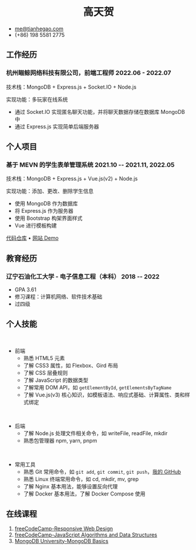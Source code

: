 ---
---

<!-- The (first) h1 will be used as the <title> of the HTML page -->

<h1 style="text-align: center">高天贺</h1>

<!-- The unordered list immediately after the h1 will be formatted on a single
line. It is intended to be used for contact details -->
- <me@tianhegao.com>
- (+86) 198 5581 2775

## 工作经历

### <span>杭州瞄鲸网络科技有限公司，前端工程师</span> <span>2022.06 - 2022.07</span>

技术栈：MongoDB + Express.js + Socket.IO + Node.js

实现功能：多玩家在线系统

- 通过 Socket.IO 实现匿名聊天功能，并将聊天数据存储在数据库 MongoDB 中
- 通过 Express.js 实现简单后端服务器

## 个人项目

### <span>基于 MEVN 的学生表单管理系统</span> <span>2021.10 -- 2021.11, 2022.05</span>

技术栈：MongoDB + Express.js + Vue.js(v2) + Node.js

实现功能：添加、更改、删除学生信息

- 使用 MongoDB 作为数据库
- 将 Express.js 作为服务器
- 使用 Bootstrap 构架界面样式
- Vue 进行模板构建

[代码仓库](https://github.com/tianheg/sims) &bull; [网站 Demo](https://student.tianheg.xyz/)

## 教育经历

### <span>辽宁石油化工大学 - 电子信息工程（本科）</span> <span>2018 -- 2022</span>

  - GPA 3.61
  - 修习课程：计算机网络、软件技术基础
  - 过四级

## 个人技能

<br>

  - 前端
    - 熟悉 HTML5 元素
    - 了解 CSS3 属性，如 Flexbox、Gird 布局
    - 了解 CSS 层叠规则
    - 了解 JavaScript 的数据类型
    - 了解常用 DOM API，如 `getElementById`, `getElementsByTagName`
    - 了解 Vue.js(v3) 核心知识，如模板语法、响应式基础、计算属性、类和样式绑定

<br>

  - 后端
    - 了解 Node.js 处理文件相关命令，如 writeFile, readFile, mkdir
    - 熟悉包管理器 npm, yarn, pnpm

<br>

  - 常用工具
    - 熟悉 Git 常用命令，如 `git add`, `git commit`, `git push`，[我的 GitHub](https://github.com/tianheg)
    - 熟悉 Linux 终端常用命令，如 cd, mkdir, mv, grep
    - 了解 Nginx 基本用法，能够设置反向代理
    - 了解 Docker 基本用法，了解 Docker Compose 使用

## 在线课程

1. [freeCodeCamp-Responsive Web Design](https://www.freecodecamp.org/certification/tianheg/responsive-web-design)
2. [freeCodeCamp-JavaScript Algorithms and Data Structures](https://www.freecodecamp.org/certification/tianheg/javascript-algorithms-and-data-structures)
3. [MongoDB University-MongoDB Basics](https://university.mongodb.com/course_completion/cebc75c5-080a-4abe-b6a2-04c3d447ed85)
